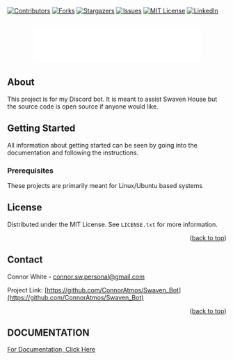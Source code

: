 <!-- Improved compatibility of back to top link: See: https://github.com/othneildrew/Best-README-Template/pull/73 -->
<a name="readme-top"></a>
<!--
*** Thanks for checking out the Best-README-Template. If you have a suggestion
*** that would make this better, please fork the repo and create a pull request
*** or simply open an issue with the tag "enhancement".
*** Don't forget to give the project a star!
*** Thanks again! Now go create something AMAZING! :D
-->



<!-- PROJECT SHIELDS -->
<!--
*** I'm using markdown "reference style" links for readability.
*** Reference links are enclosed in brackets [ ] instead of parentheses ( ).
*** See the bottom of this document for the declaration of the reference variables
*** for contributors-url, forks-url, etc. This is an optional, concise syntax you may use.
*** https://www.markdownguide.org/basic-syntax/#reference-style-links
-->
[![Contributors][contributors-shield]][contributors-url]
[![Forks][forks-shield]][forks-url]
[![Stargazers][stars-shield]][stars-url]
[![Issues][issues-shield]][issues-url]
[![MIT License][license-shield]][license-url]
[![LinkedIn][linkedin-shield]][linkedin-url]



<!-- PROJECT LOGO -->
<br />
<div align="center">
  <a href="https://github.com/othneildrew/Best-README-Template">
    <img src="/storage/logo.png" alt="Logo" height="80">
  </a>
</div>

<!-- ABOUT -->
## About


This project is for my Discord bot. It is meant to assist Swaven House but the source code is open source if anyone would like.


<!-- GETTING STARTED -->
## Getting Started

All information about getting started can be seen by going into the documentation and following the instructions.

### Prerequisites

These projects are primarily meant for Linux/Ubuntu based systems



<!-- LICENSE -->
## License

Distributed under the MIT License. See `LICENSE.txt` for more information.

<p align="right">(<a href="#readme-top">back to top</a>)</p>



<!-- CONTACT -->
## Contact

Connor White - connor.sw.personal@gmail.com

Project Link: [https://github.com/ConnorAtmos/Swaven_Bot](https://github.com/ConnorAtmos/Swaven_Bot)

<p align="right">(<a href="#readme-top">back to top</a>)</p>


<!-- MARKDOWN LINKS & IMAGES -->
<!-- https://www.markdownguide.org/basic-syntax/#reference-style-links -->
[contributors-shield]: https://img.shields.io/github/contributors/ConnorAtmos/Swaven_Bot.svg?style=for-the-badge
[contributors-url]: https://github.com/ConnorAtmos/Swaven_Bot/graphs/contributors
[forks-shield]: https://img.shields.io/github/forks/ConnorAtmos/Swaven_Bot.svg?style=for-the-badge
[forks-url]: https://github.com/ConnorAtmos/Swaven_Bot/network/members
[stars-shield]: https://img.shields.io/github/stars/ConnorAtmos/Swaven_Bot.svg?style=for-the-badge
[stars-url]: https://github.com/ConnorAtmos/Swaven_Bot/stargazers
[issues-shield]: https://img.shields.io/github/issues/ConnorAtmos/Swaven_Bot.svg?style=for-the-badge
[issues-url]: https://github.com/ConnorAtmos/Swaven_Bot/issues
[license-shield]: https://img.shields.io/github/license/ConnorAtmos/Swaven_Bot.svg?style=for-the-badge
[license-url]: https://github.com/ConnorAtmos/Swaven_Bot/blob/master/LICENSE.txt
[linkedin-shield]: https://img.shields.io/badge/-LinkedIn-black.svg?style=for-the-badge&logo=linkedin&colorB=555
[linkedin-url]: https://www.linkedin.com/in/connor-white-38a5501a0/


## DOCUMENTATION

[For Documentation, Click Here](docs/DOCS.md)

